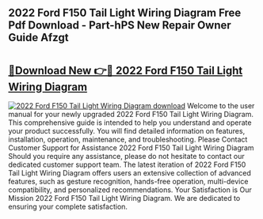 ## 2022 Ford F150 Tail Light Wiring Diagram Free Pdf Download - Part-hPS New Repair Owner Guide Afzgt

# <h2><a href="http://dfmtlu0.blite.top/?on=2022+Ford+F150+Tail+Light+Wiring+Diagram">🔗Download New 👉🔴 2022 Ford F150 Tail Light Wiring Diagram</a></h2>

[![2022 Ford F150 Tail Light Wiring Diagram download](https://i.imgur.com/lujVjoI.png)](http://dfmtlu0.blite.top/?on=2022+Ford+F150+Tail+Light+Wiring+Diagram)
Welcome to the user manual for your newly upgraded 2022 Ford F150 Tail Light Wiring Diagram. This comprehensive guide is intended to help you understand and operate your product successfully. You will find detailed information on features, installation, operation, maintenance, and troubleshooting. Please Contact Customer Support for Assistance 2022 Ford F150 Tail Light Wiring Diagram Should you require any assistance, please do not hesitate to contact our dedicated customer support team. The latest iteration of 2022 Ford F150 Tail Light Wiring Diagram offers users an extensive collection of advanced features, such as gesture recognition, hands-free operation, multi-device compatibility, and personalized recommendations. Your Satisfaction is Our Mission 2022 Ford F150 Tail Light Wiring Diagram. We are dedicated to ensuring your complete satisfaction.
